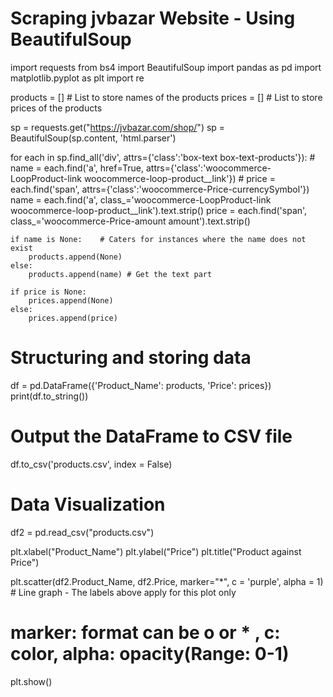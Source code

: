 # Scraping jvbazar Website - Using BeautifulSoup
import requests
from bs4 import BeautifulSoup
import pandas as pd
import matplotlib.pyplot as plt
import re

products = []   # List to store names of the products
prices = []     # List to store prices of the products

sp = requests.get("https://jvbazar.com/shop/")
sp = BeautifulSoup(sp.content, 'html.parser')

for each in sp.find_all('div',  attrs={'class':'box-text box-text-products'}):
    # name = each.find('a', href=True, attrs={'class':'woocommerce-LoopProduct-link woocommerce-loop-product__link'})
    # price = each.find('span', attrs={'class':'woocommerce-Price-currencySymbol'})
    name = each.find('a', class_='woocommerce-LoopProduct-link woocommerce-loop-product__link').text.strip()
    price = each.find('span', class_='woocommerce-Price-amount amount').text.strip()

    if name is None:    # Caters for instances where the name does not exist
        products.append(None)
    else:
        products.append(name) # Get the text part

    if price is None:
        prices.append(None)
    else:
        prices.append(price)

# Structuring and storing data
df = pd.DataFrame({'Product_Name': products, 'Price': prices}) 
print(df.to_string())

# Output the DataFrame to CSV file
df.to_csv('products.csv', index = False)

# Data Visualization
df2 = pd.read_csv("products.csv")

plt.xlabel("Product_Name")
plt.ylabel("Price")
plt.title("Product against Price")

plt.scatter(df2.Product_Name, df2.Price, marker="*", c = 'purple', alpha = 1)    # Line graph - The labels above apply for this plot only
# marker: format can be o or * , c: color, alpha: opacity(Range: 0-1)
plt.show()

